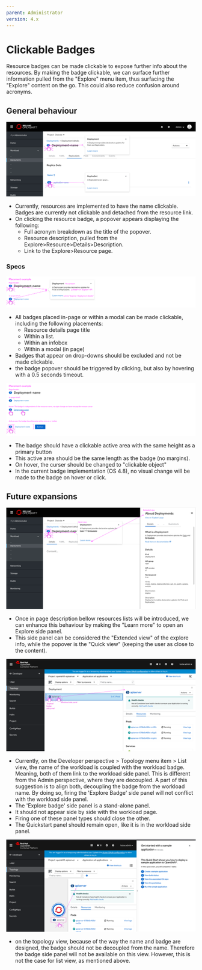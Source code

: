 ```yaml
---
parent: Administrator
version: 4.x
---
```


# Clickable Badges

Resource badges can be made clickable to expose further info about the resources.
By making the badge clickable, we can surface further information pulled from the "Explore" menu item, thus surfacing the "Explore" content on the go.
This could also reduce confusion around acronyms.



## General behaviour
![Clicking on a badge](img/Clickable-Badge-00.png)
* Currently, resources are implemented to have the name clickable. Badges are currently not clickable and detached from the resource link.    
* On clicking the resource badge, a popover appears displaying the following:
  * Full acronym breakdown as the title of the popover.
  * Resource description, pulled from the Explore>Resource>Details>Description.
  * Link to the Explore>Resource page.

### Specs

![img](img/Clickable-Badge-02.png)
* All badges placed in-page or within a modal can be made clickable, including the following placements:
  * Resource details page title
  * Within a list.
  * Within an infobox
  * Within a modal (in page)
* Badges that appear on drop-downs should be excluded and not be made clickable.
* the badge popover should be triggered by clicking, but also by hovering with a 0.5 seconds timeout.

![img](img/Clickable-Badge-01.png)
* The badge should have a clickable active area with the same height as a primary button
* This active area should be the same length as the badge (no margins).
* On hover, the curser should be changed to "clickable object"
* In the current badge implementation (OS 4.8), no visual change will be made to the badge on hover or click.


## Future expansions
![img](img/Clickable-Badge-03.png)
* Once in page description bellow resources lists will be introduced, we can enhance this behaviour by making the "Learn more" to open an Explore side panel.
* This side panel can be considered the "Extended view" of  the explore info, while the popover is the "Quick view" (keeping the user as close to the content).


![img](img/Clickable-Badge-05.png)
* Currently, on the Developer perspective > Topology menu item > List view, the name of the workload is coupled with the workload badge. Meaning, both of them link to the workload side panel.
This is different from the Admin perspective, where they are decoupled.
A part of this suggestion is to align both, decoupling the badge from the workload name.
By doing so, firing the 'Explore Badge' side panel will not conflict with the workload side panel.
* The 'Explore badge' side panel is a stand-alone panel.
* It should not appear side by side with the workload page.
* Firing one of these panel types should close the other.
* The Quickstart panel should remain open, like it is in the workload side panel.

![img](img/Clickable-Badge-04.png)

* on the topology view, because of the way the name and badge are designed, the badge should not be decoupled from the name.
 Therefore the badge side panel will not be available on this view. However, this is not the case for list view, as mentioned above.
